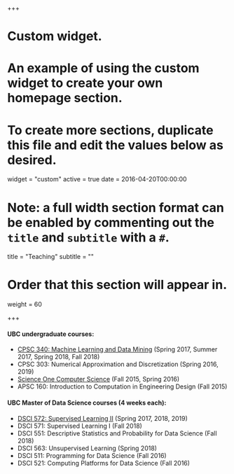 +++
# Custom widget.
# An example of using the custom widget to create your own homepage section.
# To create more sections, duplicate this file and edit the values below as desired.
widget = "custom"
active = true
date = 2016-04-20T00:00:00

# Note: a full width section format can be enabled by commenting out the `title` and `subtitle` with a `#`.
title = "Teaching"
subtitle = ""

# Order that this section will appear in.
weight = 60

+++

#### UBC undergraduate courses:

- [CPSC 340: Machine Learning and Data Mining](https://www.ugrad.cs.ubc.ca/~cs340/) (Spring 2017, Summer 2017, Spring 2018, Fall 2018) 
- CPSC 303: Numerical Approximation and Discretization (Spring 2016, 2019)
- [Science One Computer Science](https://www.cs.ubc.ca/~mgelbart/courses/ScienceOneCS/) (Fall 2015, Spring 2016) 
- APSC 160: Introduction to Computation in Engineering Design (Fall 2015)

#### UBC Master of Data Science courses (4 weeks each):

- [DSCI 572: Supervised Learning II](https://github.com/UBC-MDS/DSCI_572_sup-learn-2_public) (Spring 2017, 2018, 2019)
- DSCI 571: Supervised Learning I (Fall 2018)
- DSCI 551: Descriptive Statistics and Probability for Data Science	(Fall 2018)
- DSCI 563: Unsupervised Learning (Spring 2018)
- DSCI 511: Programming for Data Science (Fall 2016)
- DSCI 521: Computing Platforms for Data Science (Fall 2016)
